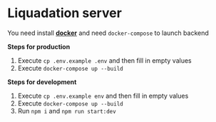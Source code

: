 #  Liquadation server

You need install **[docker](https://docs.docker.com/get-docker/)**  and  need `docker-compose` to launch backend

**Steps for production**
1. Execute `cp .env.example .env` and then fill in empty values
2. Execute `docker-compose up --build` 

**Steps for development**

1. Execute  `cp .env.example env` and then fill in empty values
2. Execute `docker-compose up --build` 
3. Run `npm i`  and `npm run start:dev`